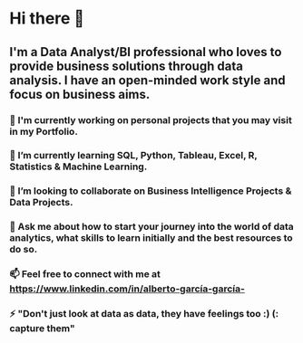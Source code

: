 # Hi there 👋

## I'm a Data Analyst/BI professional who loves to provide business solutions through data analysis. I have an open-minded work style and focus on business aims.


### 🔭 I'm currently working on personal projects that you may visit in my Portfolio. 
### 🌱 I’m currently learning SQL, Python, Tableau, Excel, R, Statistics & Machine Learning.
### 👯 I’m looking to collaborate on Business Intelligence Projects & Data Projects.
### 💬 Ask me about how to start your journey into the world of data analytics, what skills to learn initially and the best resources to do so. 
### 📫 Feel free to connect with me at https://www.linkedin.com/in/alberto-garcía-garcía- 
### ⚡ "Don't just look at data as data, they have feelings too :) (: capture them"
